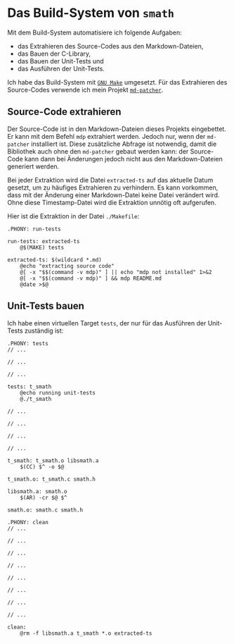 # Das Build-System von `smath`

Mit dem Build-System automatisiere ich folgende Aufgaben:

* das Extrahieren des Source-Codes aus den Markdown-Dateien,
* das Bauen der C-Library,
* das Bauen der Unit-Tests und
* das Ausführen der Unit-Tests.

Ich habe das Build-System mit [`GNU Make`](https://www.gnu.org/software/make/)
umgesetzt. Für das Extrahieren des Source-Codes verwende ich mein
Projekt [`md-patcher`](https://github.com/itmm/md-patcher).

## Source-Code extrahieren

Der Source-Code ist in den Markdown-Dateien dieses Projekts eingebettet. Er
kann mit dem Befehl `mdp` extrahiert werden. Jedoch nur, wenn der `md-patcher`
installiert ist. Diese zusätzliche Abfrage ist notwendig, damit die
Bibliothek auch ohne den `md-patcher` gebaut werden kann: der Source-Code
kann dann bei Änderungen jedoch nicht aus den Markdown-Dateien generiert
werden.

Bei jeder Extraktion wird die Datei `extracted-ts` auf das aktuelle Datum
gesetzt, um zu häufiges Extrahieren zu verhindern. Es kann vorkommen, dass
mit der Änderung einer Markdown-Datei keine Datei verändert wird. Ohne diese
Timestamp-Datei wird die Extraktion unnötig oft aufgerufen.

Hier ist die Extraktion in der Datei `./Makefile`:

```make
.PHONY: run-tests

run-tests: extracted-ts
	@$(MAKE) tests

extracted-ts: $(wildcard *.md)
	@echo "extracting source code"
	@[ -x "$$(command -v mdp)" ] || echo "mdp not installed" 1>&2
	@[ -x "$$(command -v mdp)" ] && mdp README.md
	@date >$@
```


## Unit-Tests bauen

Ich habe einen virtuellen Target `tests`, der nur für das Ausführen der
Unit-Tests zuständig ist:

```make
.PHONY: tests
// ...

// ...

// ...

tests: t_smath
	@echo running unit-tests
	@./t_smath
```

```make
// ...

// ...

// ...

// ...

t_smath: t_smath.o libsmath.a
	$(CC) $^ -o $@

t_smath.o: t_smath.c smath.h

libsmath.a: smath.o
	$(AR) -cr $@ $^

smath.o: smath.c smath.h

```

```make
.PHONY: clean
// ...

// ...

// ...

// ...

// ...

// ...

// ...

// ...

clean:
	@rm -f libsmath.a t_smath *.o extracted-ts
```
